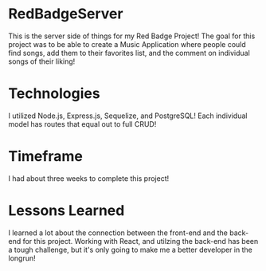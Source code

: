 # RedBadgeServer

This is the server side of things for my Red Badge Project! The goal for this project was to be able to create a Music Application where people could
find songs, add them to their favorites list, and the comment on individual songs of their liking! 

# Technologies
I utilized Node.js, Express.js, Sequelize, and PostgreSQL! Each individual model has routes that equal out to full CRUD!

# Timeframe
I had about three weeks to complete this project!

# Lessons Learned
I learned a lot about the connection between the front-end and the back-end for this project. Working with React, and utilzing the back-end has been a tough
challenge, but it's only going to make me a better developer in the longrun!
